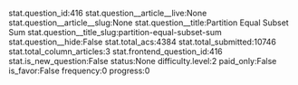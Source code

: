 stat.question_id:416
stat.question__article__live:None
stat.question__article__slug:None
stat.question__title:Partition Equal Subset Sum
stat.question__title_slug:partition-equal-subset-sum
stat.question__hide:False
stat.total_acs:4384
stat.total_submitted:10746
stat.total_column_articles:3
stat.frontend_question_id:416
stat.is_new_question:False
status:None
difficulty.level:2
paid_only:False
is_favor:False
frequency:0
progress:0
